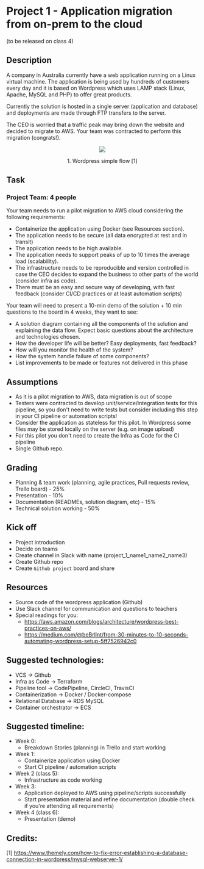 # Project 1 - Application migration from on-prem to the cloud 

(to be released on class 4)

## Description
A company in Australia currently have a web application running on a Linux virtual machine.
The application is being used by hundreds of customers every day and it is based on Wordpress which uses LAMP stack (Linux, Apache, MySQL and PHP) to offer great products.

Currently the solution is hosted in a single server (application and database) and deployments are made through FTP transfers to the server.

The CEO is worried that a traffic peak may bring down the website and decided to migrate to AWS. Your team was contracted to perform this migration (congrats!).

<p style="text-align: center;">
  <img src="https://www.themely.com/wp-content/uploads/2018/12/MySQL-WebServer-1.jpg"/>
</p>
<p style="text-align: center;">
  1. Wordpress simple flow [1]
</p>

## Task
### Project Team: 4 people

Your team needs to run a pilot migration to AWS cloud considering the following requirements:
- Containerize the application using Docker (see Resources section).
- The application needs to be secure (all data encrypted at rest and in transit)
- The application needs to be high available.
- The application needs to support peaks of up to 10 times the average load (scalability).
- The infrastructure needs to be reproducible and version controlled in case the CEO decides to expand the business to other parts of the world (consider infra as code).
- There must be an easy and secure way of developing, with fast feedback  (consider CI/CD practices or at least automation scripts)

Your team will need to present a 10-min demo of the solution + 10 min questions to the board in 4 weeks, they want to see:
- A solution diagram containing all the components of the solution and explaining the data flow. Expect basic questions about the architecture and technologies chosen.
- How the developer life will be better? Easy deployments, fast feedback?
- How will you monitor the health of the system?
- How the system handle failure of some components?
- List improvements to be made or features not delivered in this phase

## Assumptions
- As it is a pilot migration to AWS, data migration is out of scope
- Testers were contracted to develop unit/service/integration tests for this pipeline, so you don't need to write tests but consider including this step in your CI pipeline or automation scripts!
- Consider the application as stateless for this pilot. In Wordpress some files may be stored locally on the server (e.g. on image upload)
- For this pilot you don't need to create the Infra as Code for the CI pipeline
- Single Github repo.

## Grading
- Planning & team work (planning, agile practices, Pull requests review, Trello board) - 25%
- Presentation - 10%
- Documentation (READMEs, solution diagram, etc) - 15%
- Technical solution working - 50%


## Kick off
- Project introduction
- Decide on teams
- Create channel in Slack with name (project_1_name1_name2_name3)
- Create Github repo
- Create `Github project` board and share 

## Resources
- Source code of the wordpress application (Github)
- Use Slack channel for communication and questions to teachers
- Special readings for you:
  - https://aws.amazon.com/blogs/architecture/wordpress-best-practices-on-aws/
  - https://medium.com/@beBrllnt/from-30-minutes-to-10-seconds-automating-wordpress-setup-5ff7526942c0


## Suggested technologies:
- VCS → Github
- Infra as Code → Terraform
- Pipeline tool → CodePipeline, CircleCI, TravisCI
- Containerization → Docker / Docker-compose
- Relational Database → RDS MySQL
- Container orchestrator → ECS

## Suggested timeline:
- Week 0:
  - Breakdown Stories (planning) in Trello and start working
- Week 1:
  - Containerize application using Docker
  - Start CI pipeline / automation scripts
- Week 2 (class 5):
  - Infrastructure as code working
- Week 3:
  - Application deployed to AWS using pipeline/scripts successfully
  - Start presentation material and refine documentation (double check if you're attending all requirements)
- Week 4 (class 6):
  - Presentation (demo)

## Credits: 
[1] https://www.themely.com/how-to-fix-error-establishing-a-database-connection-in-wordpress/mysql-webserver-1/